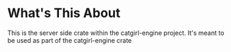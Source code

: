 # What's This About

This is the server side crate within the catgirl-engine project. It's meant to be used as part of the catgirl-engine crate
